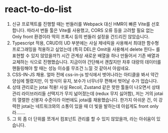 # react-to-do-list

1.  신규 프로젝트를 진행할 때는 번들러를 Webpack 대신 HMR이 빠른 Vite를 선호합니다. 따라서 번들 툴은 Vite를 사용했고, CORS 오류 등을 고려할 필요 없는 Only front 환경이라 딱히 프록시 등의 번들러 설정을 건드리진 않았습니다.
2.  Typescript 적용, CRUD의 UD 부분에는 사실 제네릭을 사용해서 최대한 함수형 프로그래밍을 적용하고 싶었는데 (특히 DEL은 Omit을 사용해서 delete 힌다~ 를 표현할 수 있지 않았을까?) 시간 관계상 새로운 배열을 하나 만들어서 기존 배열과 교체하는 식으로 진행했습니다. 지금이야 간단해서 괜찮지만 차후 대량의 데이터를 핸들링해야 할 때는 성능 이슈를 무조건 느낄 것 같아서 아쉽네요.
3.  CSS-IN-JS 채용. 얼마 전에 css-in-js 방식에서 벗어나라는 아티클을 봐서 약간 양심에 찔렸지만, 이 방식이 유지, 보수가 너무너무 편해서 벗어날 수가 업습니다.
4.  상태 관리로는 jotai 적용! 사실 Recoil, Zustand 같은 핫한 툴들이 나오면서 상태 관리 라이브러리들 선택지가 무지 넒어졌는데 (redux 무지 싫어함), 저는 거의 jotai의 열렬한 신봉자 수준이라 이번에도 jotai를 채용했습니다. 한가지 아쉬운 건, 이 강력한 jotai는 네트워크와의 소통이 있을 때 더 빛을 발하는데 아쉽게도 front only라.......
5.  그 외 좀 더 단위를 쪼개서 컴포넌트 관리를 할 수 있지 않았을까, 라는 아쉬움이 있습니다.
